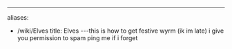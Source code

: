 ---
aliases:
- /wiki/Elves
title: Elves
---this is how to get festive wyrm (ik im late) i give you permission to spam ping me if i forget